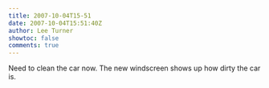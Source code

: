 ```yaml
---
title: 2007-10-04T15-51
date: 2007-10-04T15:51:40Z
author: Lee Turner
showtoc: false
comments: true
---
```


Need to clean the car now.  The new windscreen shows up how dirty the car is.


